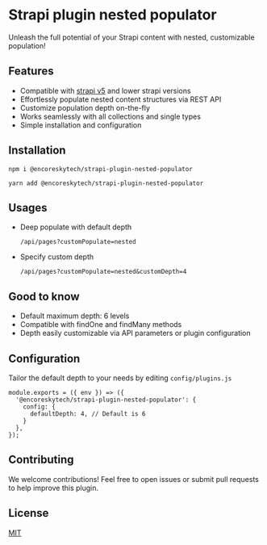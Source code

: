 # Strapi plugin nested populator
Unleash the full potential of your Strapi content with nested, customizable population!

## Features

  - Compatible with [strapi v5](https://docs.strapi.io) and lower strapi versions
  - Effortlessly populate nested content structures via REST API
  - Customize population depth on-the-fly
  - Works seamlessly with all collections and single types
  - Simple installation and configuration

## Installation

`npm i @encoreskytech/strapi-plugin-nested-populator`

`yarn add @encoreskytech/strapi-plugin-nested-populator`


## Usages

  - Deep populate with default depth

    `/api/pages?customPopulate=nested`

  - Specify custom depth

    `/api/pages?customPopulate=nested&customDepth=4`

## Good to know

  - Default maximum depth: 6 levels
  - Compatible with findOne and findMany methods
  - Depth easily customizable via API parameters or plugin configuration

## Configuration

Tailor the default depth to your needs by editing `config/plugins.js`

```
module.exports = ({ env }) => ({
  '@encoreskytech/strapi-plugin-nested-populator': {
    config: {
      defaultDepth: 4, // Default is 6
    }
  },
});
```

## Contributing

We welcome contributions! Feel free to open issues or submit pull requests to help improve this plugin.

## License

[MIT](https://github.com/encoresky/strapi-plugin-nested-populator/blob/main/LICENSE)
